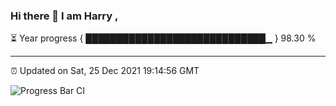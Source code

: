 ### Hi there 👋 I am Harry , 

⏳ Year progress { █████████████████████████████▁ } 98.30 %

---

⏰ Updated on Sat, 25 Dec 2021 19:14:56 GMT

![Progress Bar CI](https://github.com/duykhang68/duykhang68/workflows/Progress%20Bar%20CI/badge.svg)
